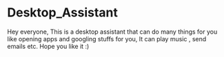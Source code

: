 # Desktop_Assistant
Hey everyone, This is a desktop assistant that can do many things for you like opening apps and googling stuffs for you, It can play music , send emails etc. Hope you like it :)

